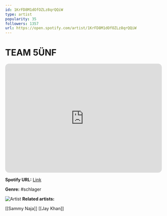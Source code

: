 ```yaml
---
id: 1KrFD8M1dOfOZLz8qrQQiW
type: artist
popularity: 35
followers: 1357
url: https://open.spotify.com/artist/1KrFD8M1dOfOZLz8qrQQiW
---
```

# TEAM 5ÜNF

<iframe style="border-radius:12px" src="https://open.spotify.com/embed/artist/1KrFD8M1dOfOZLz8qrQQiW" width="100%" height="352" frameBorder="0" allowfullscreen="" allow="autoplay; clipboard-write; encrypted-media; fullscreen; picture-in-picture" loading="lazy"></iframe>

**Spotify URL:** [Link](https://open.spotify.com/artist/1KrFD8M1dOfOZLz8qrQQiW)

**Genre:**  #schlager

![Artist](https://i.scdn.co/image/ab6761610000e5eb63444b992f76c9196c639186)
**Related artists:**

[[Sammy Naja]]
[[Jay Khan]]
